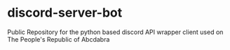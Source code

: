 # discord-server-bot
Public Repository for the python based discord API wrapper client used on The People's Republic of Abcdabra
